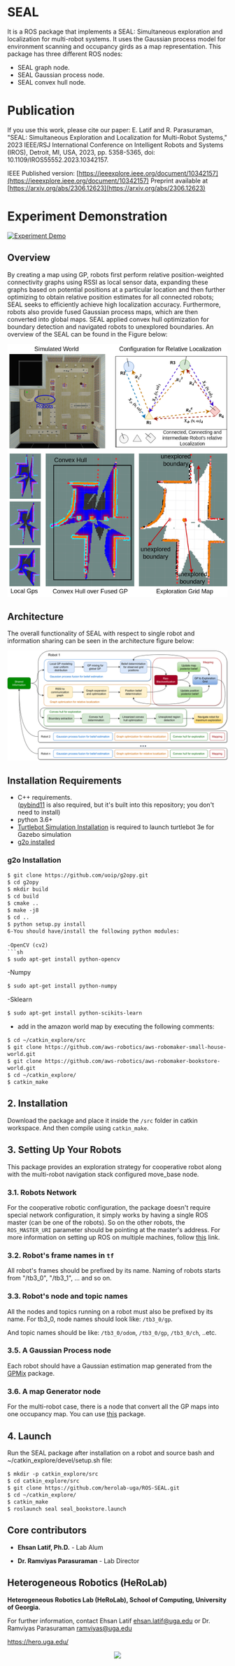# SEAL
It is a ROS package that implements a SEAL: Simultaneous exploration and localization for multi-robot systems. It uses the Gaussian process model for environment scanning and occupancy girds as a map representation. This package has three different ROS nodes:

  - SEAL graph node.
  - SEAL Gaussian process node.
  - SEAL convex hull node.

# Publication
If you use this work, please cite our paper:
E. Latif and R. Parasuraman, "SEAL: Simultaneous Exploration and Localization for Multi-Robot Systems," 2023 IEEE/RSJ International Conference on Intelligent Robots and Systems (IROS), Detroit, MI, USA, 2023, pp. 5358-5365, doi: 10.1109/IROS55552.2023.10342157.

IEEE Published version: [https://ieeexplore.ieee.org/document/10342157](https://ieeexplore.ieee.org/document/10342157)
Preprint available at [https://arxiv.org/abs/2306.12623](https://arxiv.org/abs/2306.12623)

# Experiment Demonstration

[![Experiment Demo](https://img.youtube.com/vi/zVUjiPdgYIg/0.jpg)](https://www.youtube.com/watch?v=zVUjiPdgYIg)



## Overview
By creating a map using GP, robots first perform relative position-weighted connectivity graphs using RSSI as local sensor data, expanding these graphs based on potential positions at a particular location and then further optimizing to obtain relative position estimates for all connected robots; SEAL seeks to efficiently achieve high localization accuracy. Furthermore, robots also provide fused Gaussian process maps, which are then converted into global maps. SEAL applied convex hull optimization for boundary detection and navigated robots to unexplored boundaries. An overview of the SEAL can be found in the Figure below:

![Overview](/images/seal_overview.png)
## Architecture
The overall functionality of SEAL with respect to single robot and information sharing can be seen in the architecture figure below:

![Overview](/images/seal_architecture_v2.png)

## Installation Requirements
* C++ requirements.   
([pybind11](https://github.com/pybind/pybind11) is also required, but it's built into this repository; you don't need to install)
* python 3.6+
* [Turtlebot Simulation Installation](http://wiki.ros.org/turtlebot/Tutorials/indigo/Turtlebot%20Installation#Installation_Types) is required to launch turtlebot 3e for Gazebo simulation
* [g2o installed](https://github.com/uoip/g2opy.git)

### g2o Installation
```
$ git clone https://github.com/uoip/g2opy.git
$ cd g2opy
$ mkdir build
$ cd build
$ cmake ..
$ make -j8
$ cd ..
$ python setup.py install
6-You should have/install the following python modules:

-OpenCV (cv2)
```sh
$ sudo apt-get install python-opencv
```
-Numpy
```sh
$ sudo apt-get install python-numpy
```
-Sklearn
```sh
$ sudo apt-get install python-scikits-learn
```
- add in the amazon world map by executing the following comments:
```
$ cd ~/catkin_explore/src
$ git clone https://github.com/aws-robotics/aws-robomaker-small-house-world.git
$ git clone https://github.com/aws-robotics/aws-robomaker-bookstore-world.git
$ cd ~/catkin_explore/
$ catkin_make
```

## 2. Installation
Download the package and place it inside the ```/src``` folder in catkin workspace. And then compile using ```catkin_make```.

## 3. Setting Up Your Robots
This package provides an exploration strategy for cooperative robot along with the multi-robot navigation stack configured move_base node.

### 3.1. Robots Network
For the cooperative robotic configuration, the package doesn't require special network configuration, it simply works by having a single ROS master (can be one of the robots). So on the other robots, the ```ROS_MASTER_URI``` parameter should be pointing at the master's address. 
For more information on setting up ROS on multiple machines, follow [this](http://wiki.ros.org/ROS/NetworkSetup) link.

### 3.2. Robot's frame names in ```tf```
All robot's frames should be prefixed by its name. Naming of robots starts from "/tb3_0", "/tb3_1", ... and so on.

### 3.3. Robot's node and topic names
All the nodes and topics running on a robot must also be prefixed by its name. For tb3_0, node names should look like:  ```/tb3_0/gp```.

And topic names should be like: ```/tb3_0/odom```,  ```/tb3_0/gp```,  ```/tb3_0/ch```, ..etc.


### 3.5. A Gaussian Process node
Each robot should have a Gaussian estimation map generated from the [GPMix](https://github.com/yangggzhang/Heterogeneous-Multi-Robot-Adaptive-Sampling.git) package.

### 3.6. A map Generator node
For the multi-robot case, there is a node that convert all the GP maps into one occupancy map. You can use [this](http://wiki.ros.org/multirobot_map_merge) package.

## 4. Launch
Run the SEAL package after installation on a robot and source bash and ~/catkin_explore/devel/setup.sh file:
```
$ mkdir -p catkin_explore/src
$ cd catkin_explore/src
$ git clone https://github.com/herolab-uga/ROS-SEAL.git
$ cd ~/catkin_explore/
$ catkin_make
$ roslaunch seal seal_bookstore.launch
```


## Core contributors

* **Ehsan Latif, Ph.D.** - Lab Alum

* **Dr. Ramviyas Parasuraman** - Lab Director


## Heterogeneous Robotics (HeRoLab)

**Heterogeneous Robotics Lab (HeRoLab), School of Computing, University of Georgia.** 

For further information, contact Ehsan Latif ehsan.latif@uga.edu or Dr. Ramviyas Parasuraman ramviyas@uga.edu

https://hero.uga.edu/

<p align="center">
<img src="http://hero.uga.edu/wp-content/uploads/2021/04/herolab_newlogo_whitebg.png" width="300">
</p>
